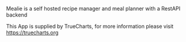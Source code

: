 Mealie is a self hosted recipe manager and meal planner with a RestAPI backend

This App is supplied by TrueCharts, for more information please visit https://truecharts.org
